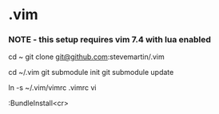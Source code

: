 .vim
====

### NOTE - this setup requires vim 7.4 with lua enabled

cd ~
git clone git@github.com:stevemartin/.vim

cd ~/.vim
git submodule init
git submodule update

ln -s ~/.vim/vimrc .vimrc
vi

:BundleInstall\<cr\>
